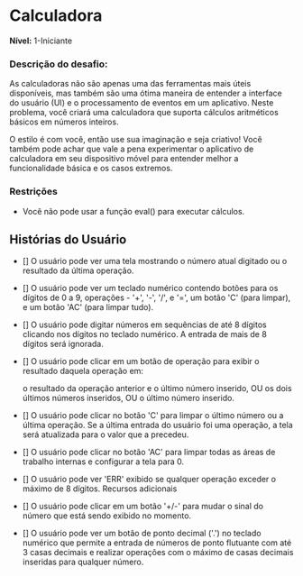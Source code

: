 # Calculadora
**Nível:** 1-Iniciante

### Descrição do desafio:
As calculadoras não são apenas uma das ferramentas mais úteis disponíveis, mas também são uma ótima maneira de entender a interface do usuário (UI) e o processamento de eventos em um aplicativo. Neste problema, você criará uma calculadora que suporta cálculos aritméticos básicos em números inteiros.

O estilo é com você, então use sua imaginação e seja criativo! Você também pode achar que vale a pena experimentar o aplicativo de calculadora em seu dispositivo móvel para entender melhor a funcionalidade básica e os casos extremos.

### Restrições
- Você não pode usar a função eval() para executar cálculos.

## Histórias do Usuário
-   [] O usuário pode ver uma tela mostrando o número atual digitado ou o resultado da última operação.
-   [] O usuário pode ver um teclado numérico contendo botões para os dígitos de 0 a 9, operações - '+', '-', '/', e '=', um botão 'C' (para limpar), e um botão 'AC' (para limpar tudo).
-   [] O usuário pode digitar números em sequências de até 8 dígitos clicando nos dígitos no teclado numérico. A entrada de mais de 8 dígitos será ignorada.
-   [] O usuário pode clicar em um botão de operação para exibir o resultado daquela operação em:

    o resultado da operação anterior e o último número inserido, OU
    os dois últimos números inseridos, OU
    o último número inserido.
-   [] O usuário pode clicar no botão 'C' para limpar o último número ou a última operação. Se a última entrada do usuário foi uma operação, a tela será atualizada para o valor que a precedeu.
-   [] O usuário pode clicar no botão 'AC' para limpar todas as áreas de trabalho internas e configurar a tela para 0.
-   [] O usuário pode ver 'ERR' exibido se qualquer operação exceder o máximo de 8 dígitos.
Recursos adicionais
-   [] O usuário pode clicar em um botão '+/-' para mudar o sinal do número que está sendo exibido no momento.
-   [] O usuário pode ver um botão de ponto decimal ('.') no teclado numérico que permite a entrada de números de ponto flutuante com até 3 casas decimais e realizar operações com o máximo de casas decimais inseridas para qualquer número.
